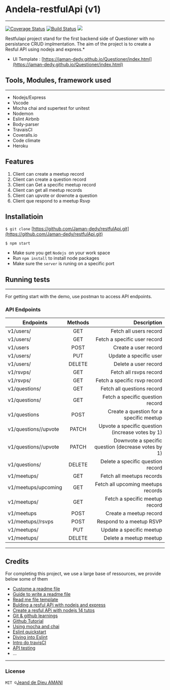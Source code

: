 # Andela-restfulApi (v1)
***
[![Coverage Status](https://coveralls.io/repos/github/Jaman-dedy/restfulApi/badge.svg?branch=develop)](https://coveralls.io/github/Jaman-dedy/restfulApi?branch=develop)  [![Build Status](https://travis-ci.org/Jaman-dedy/restfulApi.svg?branch=develop)](https://travis-ci.org/Jaman-dedy/restfulApi)  <a href="https://codeclimate.com/github/Jaman-dedy/restfulApi/maintainability"><img src="https://api.codeclimate.com/v1/badges/fa9a68ad97ec6318c878/maintainability" /></a>


Restfulapi project stand for the first backend side of Questioner with no persistance CRUD implmentation. The aim of the project is to create a Resful API using nodejs and express.*

* UI Template : [https://jaman-dedy.github.io/Questioner/index.html](https://jaman-dedy.github.io/Questioner/index.html)


## Tools, Modules, framework used
---
* Nodejs/Express
* Vscode
* Mocha chai and supertest for unitest
* Nodemon
* Eslint Airbnb
* Body-parser
* TravaisCI
* Coveralls.io
* Code climate
* Heroku

## Features

1. Client can create a meetup record
2. Client can create a question record
3. Client can Get a specific meetup record
4. Client can get all meetup records
5. Client can upvote or downote a question
6. Client que respond to a meetup Rsvp


## Installatioin


`$ git clone` [https://github.com/Jaman-dedy/restfulApi.git](https://github.com/Jaman-dedy/restfulApi.git)

`$ npm start`   


* Make sure you get `Nodejs `on your work space
* Run `npm install` to install node packages
* Make sure the `server` is runing on a specific port

## Running tests
---
For getting start with the demo, use postman to access API endpoints.

### API Endpoints

|         Endpoints              |   Methods       |               Description                           |
| -------------------------------|:---------------:| ---------------------------------------------------:|
|         v1/users/              |     GET         |  Fetch all users record                             |
|      v1/users/<userId>         |     GET         |  Fetch a specific user record                       |
|         v1/users               |     POST        |  Create a user record                               |
|      v1/users/<userId>         |     PUT         |  Update a specific user                             |
|      v1/users/<userId>         |     DELETE      |  Delete a user record                               |
|         v1/rsvps/              |     GET         |  Fetch all rsvps record                             |
|      v1/rsvps/<rsvpId>         |     GET         |  Fetch a specific rsvp record                       |
|        v1/questions/           |     GET         |  Fetch all questions record                         |
|  v1/questions/<questionId>     |     GET         |  Fetch a specific question record                   |
|        v1/questions            |     POST        |  Create a question for a specific meetup            |
|v1/questions/<questionId>/upvote|     PATCH       |  Upvote a specific question (increase votes by 1)   |
|v1/questions/<questionId>/upvote|     PATCH       |  Downvote a specific question (decrease votes by 1) |
|  v1/questions/<questionId>     |     DELETE      |  Delete a specific question record                  |
|         v1/meetups/            |     GET         |  Fetch all meetups records                          |
|    v1/meetups/upcoming         |     GET         |  Fetch all upcoming meetups records                 |
|    v1/meetups/<meetupId>       |     GET         |  Fetch a specific meetup record                     |
|         v1/meetups             |     POST        |  Create a meetup record                             |
|  v1/meetups/<meetupId>/rsvps   |     POST        |  Respond to a meetup RSVP                           |
|      v1/meetups/<userId>       |     PUT         |  Update a specific meetup                           |
|      v1/meetups/<userId>       |     DELETE      |  Delete a meetup meetup                             |

***
## Credits

For completing this project, we use a large base of ressources, we provide below some of them

* [Custome a readme file](https://github.com/adam-p/markdown-here/wiki/Markdown-Cheatsheet#tables)
* [Guide to write a readme file](https://medium.com/@meakaakka/a-beginners-guide-to-writing-a-kickass-readme-7ac01da88ab3)
* [Read me file template](https://gist.github.com/PurpleBooth/109311bb0361f32d87a2)
* [Bulding a resful APi with nodejs and express](https://www.youtube.com/watch?v=pKd0Rpw7O48)
* [Create a resful APi with nodejs 14 tutos](https://www.youtube.com/watch?v=0oXYLzuucwE&list=PL55RiY5tL51q4D-B63KBnygU6opNPFk_q)
* [Git & github learnings](https://www.youtube.com/watch?v=SWYqp7iY_Tc&t=173s)
* [Github Tutorial](https://www.youtube.com/watch?v=xuB1Id2Wxak&t=198s)
* [Using mocha and chai](https://www.youtube.com/watch?v=MLTRHc5dk6s)
* [Eslint quickstart](https://www.youtube.com/watch?v=qhuFviJn-es&t=435s)
* [Diving into Eslint](https://www.youtube.com/watch?v=nxxl2H_TOTc&list=PLMWjeRChIK6bnp6qaS3rxLGCpc9aQYzEE)
* [Intro do travisCI](https://www.youtube.com/watch?v=EZ3jbORVFHQ&t=10s)
* [API testing](https://hackernoon.com/api-testing-using-supertest-1f830ce838f1)
* ...
***
### License
` MIT © `[Jeand de Dieu AMANI](https://github.com/Jaman-dedy)








